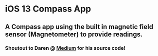 #  iOS 13 Compass App

## A Compass app using the built in magnetic field sensor (Magnetometer) to provide readings.

### Shoutout to Daren @ [Medium](https://medium.com/flawless-app-stories/build-a-compass-app-with-swiftui-f9b7faa78098) for his source code!


